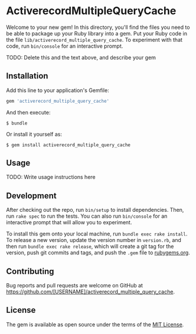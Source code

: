 # ActiverecordMultipleQueryCache

Welcome to your new gem! In this directory, you'll find the files you need to be able to package up your Ruby library into a gem. Put your Ruby code in the file `lib/activerecord_multiple_query_cache`. To experiment with that code, run `bin/console` for an interactive prompt.

TODO: Delete this and the text above, and describe your gem

## Installation

Add this line to your application's Gemfile:

```ruby
gem 'activerecord_multiple_query_cache'
```

And then execute:

    $ bundle

Or install it yourself as:

    $ gem install activerecord_multiple_query_cache

## Usage

TODO: Write usage instructions here

## Development

After checking out the repo, run `bin/setup` to install dependencies. Then, run `rake spec` to run the tests. You can also run `bin/console` for an interactive prompt that will allow you to experiment.

To install this gem onto your local machine, run `bundle exec rake install`. To release a new version, update the version number in `version.rb`, and then run `bundle exec rake release`, which will create a git tag for the version, push git commits and tags, and push the `.gem` file to [rubygems.org](https://rubygems.org).

## Contributing

Bug reports and pull requests are welcome on GitHub at https://github.com/[USERNAME]/activerecord_multiple_query_cache.

## License

The gem is available as open source under the terms of the [MIT License](http://opensource.org/licenses/MIT).

